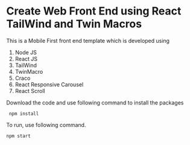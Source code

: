 # Create Web Front End using React TailWind and Twin Macros

This is a Mobile First front end template which is developed using
 1. Node JS
 2. React JS
 3. TailWind
 4. TwinMacro
 5. Craco
 6. React Responsive Carousel
 7. React Scroll

Download the code and use following command to install the packages

```
 npm install 
```

To run, use following command.

```
npm start
```
